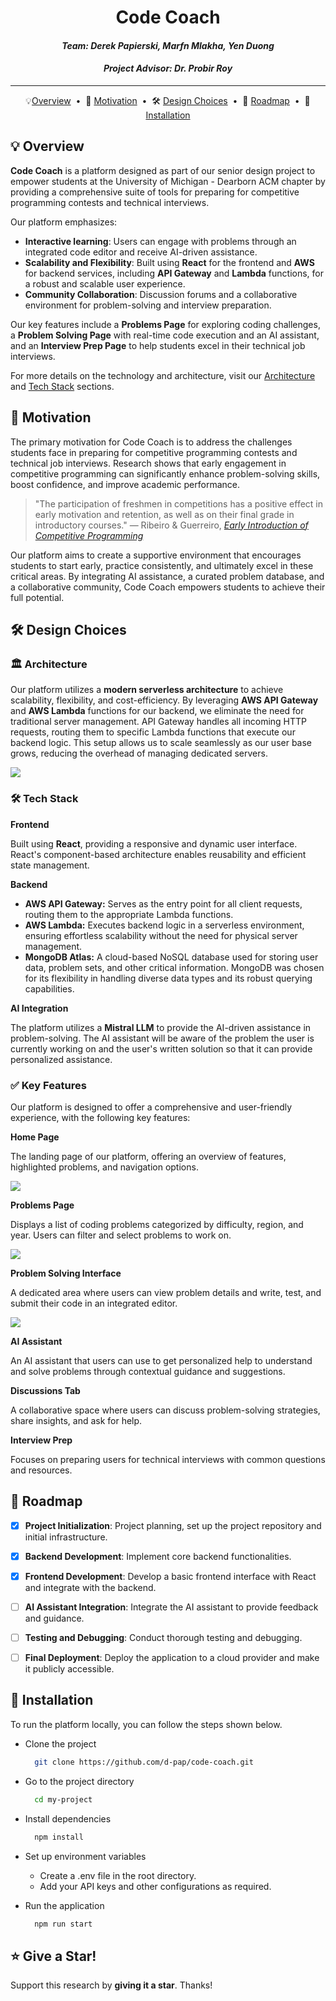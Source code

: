 <!-- TITLE AND NAMES -->
<h1 align="center"> Code Coach </h1>
<h4 align="center"> <i>Team: Derek Papierski, Marfn Mlakha, Yen Duong</i> </h4>
<h4 align="center">  <i>Project Advisor: Dr. Probir Roy</i> </h4>

---
<!-- 
PROJECT STATUS BADGES:
[![Contributors][contributors-shield]][contributors-url]
[![Stargazers][stars-shield]][stars-url]
[![Issues][issues-shield]][issues-url]
[![MIT License][license-shield]][license-url]

LOGO BADGES:
[![React.js]][React-url] [![AWS][AWS-blue]][AWS-url] [![MongoDB]][mongodb-url] 

SMALL BADGES:
[![React](https://img.shields.io/badge/React-%2320232a.svg?logo=react&logoColor=%2361DAFB)](#) 
[![AWS](https://img.shields.io/badge/AWS-%23FF9900.svg?logo=amazon-web-services&logoColor=white)](#) 
[![AWS](https://img.shields.io/badge/Amazon_AWS-232F3E?style=flat&logo=amazon-web-services&logoColor=white)](#) 
[![MongoDB](https://img.shields.io/badge/MongoDB-%234ea94b.svg?logo=mongodb&logoColor=white)](#) 
[![Netlify](https://img.shields.io/badge/Netlify-00C7B7?style=flat&logo=netlify&logoColor=white)](#)
-->

<!-- HORIZONTAL TABLE OF CONTENTS -->
<div align="center">

💡[Overview](#-overview) &nbsp;&bull;&nbsp; 🚀 [Motivation](#-motivation) &nbsp;&bull;&nbsp; 🛠️ [Design Choices](#️-design-choices) &nbsp;&bull;&nbsp; 📆 [Roadmap](#-roadmap) &nbsp;&bull;&nbsp; 📍 [Installation](#-installation)

</div>


<!-- OVERVIEW -->
## 💡 Overview

**Code Coach** is a platform designed as part of our senior design project to empower students at the University of Michigan - Dearborn ACM chapter by providing a comprehensive suite of tools for preparing for competitive programming contests and technical interviews. 

Our platform emphasizes:

- **Interactive learning**: Users can engage with problems through an integrated code editor and receive AI-driven assistance.
- **Scalability and Flexibility**: Built using **React** for the frontend and **AWS** for backend services, including **API Gateway** and **Lambda** functions, for a robust and scalable user experience.
- **Community Collaboration**: Discussion forums and a collaborative environment for problem-solving and interview preparation.

Our key features include a **Problems Page** for exploring coding challenges, a **Problem Solving Page** with real-time code execution and an AI assistant, and an **Interview Prep Page** to help students excel in their technical job interviews.

For more details on the technology and architecture, visit our [Architecture](#️-architecture) and [Tech Stack](#️-tech-stack) sections.


<!-- MOTIVATION -->
## 🚀 Motivation

The primary motivation for Code Coach is to address the challenges students face in preparing for competitive programming contests and technical job interviews. Research shows that early engagement in competitive programming can significantly enhance problem-solving skills, boost confidence, and improve academic performance.

> "The participation of freshmen in competitions has a positive effect in early motivation and retention, as well as on their final grade in introductory courses."
    — Ribeiro & Guerreiro, <a href="https://www.researchgate.net/publication/228411471_Early_introduction_of_competitive_programming" target="_blank">*Early Introduction of Competitive Programming*</a>


Our platform aims to create a supportive environment that encourages students to start early, practice consistently, and ultimately excel in these critical areas. By integrating AI assistance, a curated problem database, and a collaborative community, Code Coach empowers students to achieve their full potential.


<!-- DESIGN CHOICES -->
## 🛠️ Design Choices

<!-- Architecture subsection -->
### 🏛️ Architecture

Our platform utilizes a **modern serverless architecture** to achieve scalability, flexibility, and cost-efficiency. By leveraging **AWS API Gateway** and **AWS Lambda** functions for our backend, we eliminate the need for traditional server management. API Gateway handles all incoming HTTP requests, routing them to specific Lambda functions that execute our backend logic. This setup allows us to scale seamlessly as our user base grows, reducing the overhead of managing dedicated servers.

<img src="assets\basic-arch.png">


<!-- Tech Stack subsection -->
### 🛠️ Tech Stack

**Frontend**

Built using **React**, providing a responsive and dynamic user interface. React's component-based architecture enables reusability and efficient state management.

**Backend**
  - **AWS API Gateway:** Serves as the entry point for all client requests, routing them to the appropriate Lambda functions.
  - **AWS Lambda:** Executes backend logic in a serverless environment, ensuring effortless scalability without the need for physical server management.
  - **MongoDB Atlas:** A cloud-based NoSQL database used for storing user data, problem sets, and other critical information. MongoDB was chosen for its flexibility in handling diverse data types and its robust querying capabilities.

**AI Integration** 

The platform utilizes a **Mistral LLM** to provide the AI-driven assistance in problem-solving. The AI assistant will be aware of the problem the user is currently working on and the user's written solution so that it can provide personalized assistance.

<!-- Key Features subsection -->
### ✅ Key Features

Our platform is designed to offer a comprehensive and user-friendly experience, with the following key features:

**Home Page** 

The landing page of our platform, offering an overview of features, highlighted problems, and navigation options.

  <img src="assets\home-page.png">


**Problems Page** 

Displays a list of coding problems categorized by difficulty, region, and year. Users can filter and select problems to work on.

  <img src="assets\problems-page.png">

**Problem Solving Interface** 

A dedicated area where users can view problem details and write, test, and submit their code in an integrated editor.

  <img src="assets\prob-solving-page.png">

**AI Assistant** 

An AI assistant that users can use to get personalized help to understand and solve problems through contextual guidance and suggestions.

**Discussions Tab** 

A collaborative space where users can discuss problem-solving strategies, share insights, and ask for help.

**Interview Prep** 

Focuses on preparing users for technical interviews with common questions and resources.


<!-- ROADMAP -->
## 📆 Roadmap

- [x] **Project Initialization**: Project planning, set up the project repository and initial infrastructure. 
- [x] **Backend Development**: Implement core backend functionalities. 
- [x] **Frontend Development**: Develop a basic frontend interface with React and integrate with the backend. 
- [ ] **AI Assistant Integration**: Integrate the AI assistant to provide feedback and guidance. 
- [ ] **Testing and Debugging**: Conduct thorough testing and debugging.
- [ ] **Final Deployment**: Deploy the application to a cloud provider and make it publicly accessible.


<!-- INSTALLATION -->
## 📍 Installation 

To run the platform locally, you can follow the steps shown below. 

- Clone the project

  ```bash
    git clone https://github.com/d-pap/code-coach.git
  ```

- Go to the project directory

  ```bash
    cd my-project
  ```

- Install dependencies

  ```bash
    npm install
  ```

- Set up environment variables

  - Create a .env file in the root directory.
  - Add your API keys and other configurations as required.

- Run the application

  ```bash
    npm run start
  ```


<!-- SUPPORT -->
## :star: Give a Star! 

Support this research by **giving it a star**. Thanks!

<!-- MARKDOWN LINKS & IMAGES -->
<!-- https://www.markdownguide.org/basic-syntax/#reference-style-links -->

<!-- GitHub Project Status Badges: -->
[contributors-shield]: https://img.shields.io/github/contributors/d-pap/codecoach.svg?style=for-the-badge
[contributors-url]: https://github.com/d-pap/codecoach/graphs/contributors
[stars-shield]: https://img.shields.io/github/stars/d-pap/codecoach.svg?style=for-the-badge
[stars-url]: https://github.com/d-pap/codecoach/stargazers
[issues-shield]: https://img.shields.io/github/issues/d-pap/codecoach.svg?style=for-the-badge
[issues-url]: https://github.com/d-pap/codecoach/issues

<!-- License Badge: -->
[license-shield]: https://img.shields.io/github/license/d-pap/codecoach.svg?style=for-the-badge
[license-url]: https://github.com/d-pap/codecoach/blob/master/LICENSE.txt

<!-- Logo Badges: -->
[React.js]: https://img.shields.io/badge/React-20232A?style=for-the-badge&logo=react&logoColor=61DAFB
[React-url]: https://reactjs.org/
[Bootstrap.com]: https://img.shields.io/badge/Bootstrap-563D7C?style=for-the-badge&logo=bootstrap&logoColor=white
[Bootstrap-url]: https://getbootstrap.com
[AWS-blue]: https://img.shields.io/badge/Amazon%20AWS-%23232F3E?logo=amazon-aws&logoColor=white&style=for-the-badge
[AWS-orange]: https://img.shields.io/badge/AWS-%23FF9900.svg?style=for-the-badge&logo=amazon-aws&logoColor=white
[AWS-url]: https://aws.com/
[MongoDB]: https://img.shields.io/badge/-MongoDB-black?style=for-the-badge&logoColor=white&logo=mongodb&color=127237
[mongodb-url]: https://www.mongodb.com/